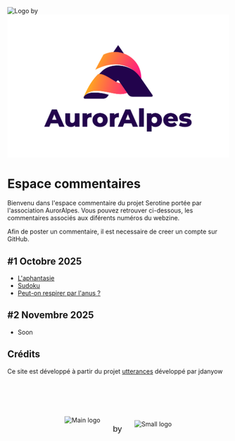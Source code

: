 ![Logo](media/logo_serotine.svg) by ![Auroralpes](media/logo_Auroralpes.png)

# Espace commentaires

Bienvenu dans l'espace commentaire du projet Serotine portée par l'association AurorAlpes.
Vous pouvez retrouver ci-dessous, les commentaires associés aux diférents numéros du webzine.

Afin de poster un commentaire, il est necessaire de creer un compte sur GitHub.


## #1 Octobre 2025
- [L'aphantasie](https://troy314.github.io/utterances/articles/aphantasie.html)
- [Sudoku](https://troy314.github.io/utterances/articles/aphantasie_sudoku.html)
- [Peut-on respirer par l'anus ?](https://troy314.github.io/utterances/articles/respirer_par_anus.html)

## #2 Novembre 2025
- Soon


<script src="https://utteranc.es/client.js"
        issue-term="pathname"
        theme="photon-dark"
        crossorigin="anonymous"
        async>
</script>

## Crédits
Ce site est développé à partir du projet [utterances](https://github.com/utterance/utterances) développé par jdanyow

<div style="display: flex; align-items: center; justify-content: center; gap: 3vw; padding: 2vh;">
  <img src="logo1.png" alt="Main logo" style="height: 6vw; max-height: 80px; min-height: 30px; object-fit: contain;">
  <span style="font-size: 2vw; font-weight: 500; font-family: sans-serif;">by</span>
  <img src="logo2.png" alt="Small logo" style="height: 4vw; max-height: 60px; min-height: 20px; object-fit: contain;">
</div>
